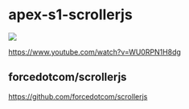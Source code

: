 # apex-s1-scrollerjs
<img src="http://f.st-hatena.com/images/fotolife/t/tyoshikawa1106/20160306/20160306014505.png" />

<a href="https://www.youtube.com/watch?v=WU0RPN1H8dg">https://www.youtube.com/watch?v=WU0RPN1H8dg</a>
  
## forcedotcom/scrollerjs
<a href="https://github.com/forcedotcom/scrollerjs">https://github.com/forcedotcom/scrollerjs</a>
